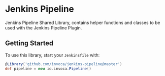 # Jenkins Pipeline

Jenkins Pipeline Shared Library, contains helper functions and classes to be used with the Jenkins Pipeline Plugin.

## Getting Started

To use this library, start your `Jenkinsfile` with:

```groovy
@Library('github.com/invoca/jenkins-pipeline@master')
def pipeline = new io.invoca.Pipeline()
```
